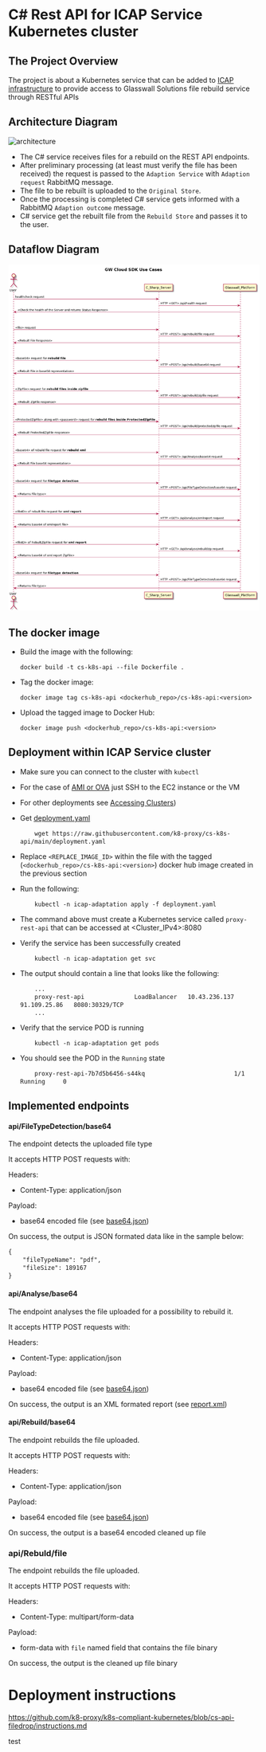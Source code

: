 # C# Rest API for ICAP Service Kubernetes cluster

## The Project Overview

The project is about a Kubernetes service that can be added to [ICAP infrastructure](https://github.com/k8-proxy/icap-infrastructure) to provide access to Glasswall Solutions file rebuild service through RESTful APIs

## Architecture Diagram

![architecture](images/c-sharp-pod.png)

- The C# service receives files for a rebuild on the REST API endpoints.  
- After preliminary processing (at least must verify the file has been received) the request is passed to the `Adaption Service` with `Adaption request` RabbitMQ     message.  
- The file to be rebuilt is uploaded to the `Original Store`.  
- Once the processing is completed C# service gets informed with a RabbitMQ `Adaption outcome` message.  
- C# service get the rebuilt file from the `Rebuild Store` and passes it to the user.  

## Dataflow Diagram

![Dataflow Diagram](images/gw-cloud-sdk-dataflow-diagram.png)

## The docker image

- Build the image with the following:  

    ```
    docker build -t cs-k8s-api --file Dockerfile .
    ```

- Tag the docker image:  

    ```
    docker image tag cs-k8s-api <dockerhub_repo>/cs-k8s-api:<version>
    ```

- Upload the tagged image to Docker Hub:  

    ```
    docker image push <dockerhub_repo>/cs-k8s-api:<version>
    ```

## Deployment within ICAP Service cluster

- Make sure you can connect to the cluster with `kubectl`  
- For the case of [AMI or OVA](https://github.com/k8-proxy/glasswall-servers-eval/wiki) just SSH to the EC2 instance or the VM
- For other deployments see [Accessing Clusters](https://kubernetes.io/docs/tasks/access-application-cluster/access-cluster/))

- Get [deployment.yaml](https://github.com/k8-proxy/cs-k8s-api/blob/main/deployment.yaml)

    ```
        wget https://raw.githubusercontent.com/k8-proxy/cs-k8s-api/main/deployment.yaml
    ```
- Replace `<REPLACE_IMAGE_ID>` within the file with the tagged (`<dockerhub_repo>/cs-k8s-api:<version>`) docker hub image created in the previous section  

- Run the following:

    ```
        kubectl -n icap-adaptation apply -f deployment.yaml
    ```

- The command above must create a Kubernetes service called `proxy-rest-api` that can be accessed at <Cluster_IPv4>:8080  

- Verify the service has been successfully created  

    ```
        kubectl -n icap-adaptation get svc
    ```

- The output should contain a line that looks like the following:

    ```
        ...
        proxy-rest-api              LoadBalancer   10.43.236.137   91.109.25.86   8080:30329/TCP
        ...
    ```

- Verify that the service POD is running  

    ```
        kubectl -n icap-adaptation get pods
    ```
- You should see the POD in the `Running` state  

    ```
        proxy-rest-api-7b7d5b6456-s44kq                         1/1     Running     0
    ```

## Implemented endpoints

#### api/FileTypeDetection/base64

The endpoint detects the uploaded file type

It accepts HTTP POST requests with:  

Headers:  
- Content-Type: application/json  

Payload:  
- base64 encoded file (see [base64.json](./Samples/base64.json))
  
On success, the output is JSON formated data like in the sample below:  
  
```
{
    "fileTypeName": "pdf",
    "fileSize": 189167
}
```
  
#### api/Analyse/base64

The endpoint analyses the file uploaded for a possibility to rebuild it.

It accepts HTTP POST requests with:  

Headers:  
- Content-Type: application/json  

Payload:  
- base64 encoded file (see [base64.json](./Samples/base64.json))
  
On success, the output is an XML formated report (see [report.xml](./Samples/report.xml))  

#### api/Rebuild/base64

The endpoint rebuilds the file uploaded.

It accepts HTTP POST requests with:  

Headers:  
- Content-Type: application/json  

Payload:  
- base64 encoded file (see [base64.json](./Samples/base64.json))
  
On success, the output is a base64 encoded cleaned up file  

### api/Rebuld/file

The endpoint rebuilds the file uploaded.

It accepts HTTP POST requests with:  

Headers:  
- Content-Type: multipart/form-data

Payload:  
- form-data with `file` named field that contains the file binary
  
On success, the output is the cleaned up file binary

# Deployment instructions
https://github.com/k8-proxy/k8s-compliant-kubernetes/blob/cs-api-filedrop/instructions.md


test

